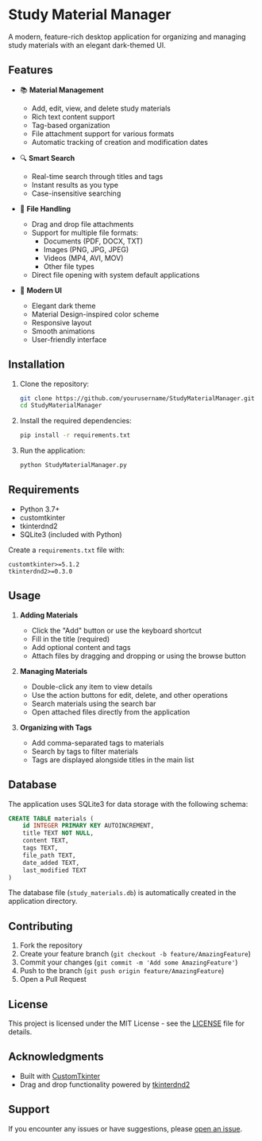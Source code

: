 # Study Material Manager

A modern, feature-rich desktop application for organizing and managing study materials with an elegant dark-themed UI.

## Features

- 📚 **Material Management**
  - Add, edit, view, and delete study materials
  - Rich text content support
  - Tag-based organization
  - File attachment support for various formats
  - Automatic tracking of creation and modification dates

- 🔍 **Smart Search**
  - Real-time search through titles and tags
  - Instant results as you type
  - Case-insensitive searching

- 📎 **File Handling**
  - Drag and drop file attachments
  - Support for multiple file formats:
    - Documents (PDF, DOCX, TXT)
    - Images (PNG, JPG, JPEG)
    - Videos (MP4, AVI, MOV)
    - Other file types
  - Direct file opening with system default applications

- 🎨 **Modern UI**
  - Elegant dark theme
  - Material Design-inspired color scheme
  - Responsive layout
  - Smooth animations
  - User-friendly interface

## Installation

1. Clone the repository:
   ```bash
   git clone https://github.com/yourusername/StudyMaterialManager.git
   cd StudyMaterialManager
   ```

2. Install the required dependencies:
   ```bash
   pip install -r requirements.txt
   ```

3. Run the application:
   ```bash
   python StudyMaterialManager.py
   ```

## Requirements

- Python 3.7+
- customtkinter
- tkinterdnd2
- SQLite3 (included with Python)

Create a `requirements.txt` file with:
```
customtkinter>=5.1.2
tkinterdnd2>=0.3.0
```

## Usage

1. **Adding Materials**
   - Click the "Add" button or use the keyboard shortcut
   - Fill in the title (required)
   - Add optional content and tags
   - Attach files by dragging and dropping or using the browse button

2. **Managing Materials**
   - Double-click any item to view details
   - Use the action buttons for edit, delete, and other operations
   - Search materials using the search bar
   - Open attached files directly from the application

3. **Organizing with Tags**
   - Add comma-separated tags to materials
   - Search by tags to filter materials
   - Tags are displayed alongside titles in the main list

## Database

The application uses SQLite3 for data storage with the following schema:

```sql
CREATE TABLE materials (
    id INTEGER PRIMARY KEY AUTOINCREMENT,
    title TEXT NOT NULL,
    content TEXT,
    tags TEXT,
    file_path TEXT,
    date_added TEXT,
    last_modified TEXT
)
```

The database file (`study_materials.db`) is automatically created in the application directory.

## Contributing

1. Fork the repository
2. Create your feature branch (`git checkout -b feature/AmazingFeature`)
3. Commit your changes (`git commit -m 'Add some AmazingFeature'`)
4. Push to the branch (`git push origin feature/AmazingFeature`)
5. Open a Pull Request

## License

This project is licensed under the MIT License - see the [LICENSE](LICENSE) file for details.

## Acknowledgments

- Built with [CustomTkinter](https://github.com/TomSchimansky/CustomTkinter)
- Drag and drop functionality powered by [tkinterdnd2](https://github.com/pmgagne/tkinterdnd2)

## Support

If you encounter any issues or have suggestions, please [open an issue](https://github.com/yourusername/StudyMaterialManager/issues). 
